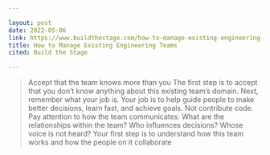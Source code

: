 ```yaml
---

layout: post
date: 2022-05-06
link: https://www.buildthestage.com/how-to-manage-existing-engineering-teams/
title: How to Manage Existing Engineering Teams
cited: Build the Stage

---
```


> Accept that the team knows more than you
> The first step is to accept that you don’t know anything about this existing team’s domain.
> Next, remember what your job is. Your job is to help guide people to make better decisions, learn fast, and achieve goals. Not contribute code.
> Pay attention to how the team communicates. What are the relationships within the team? Who influences decisions? Whose voice is not heard? Your first step is to understand how this team works and how the people on it collaborate
